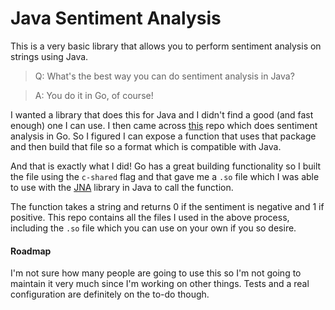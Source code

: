# Java Sentiment Analysis

This is a very basic library that allows you to perform sentiment analysis on strings using Java.

> Q: What's the best way you can do sentiment analysis in Java?

> A: You do it in Go, of course!

I wanted a library that does this for Java and I didn't find a good (and fast enough) one I can use.
I then came across [this](https://github.com/cdipaolo/sentiment) repo which does sentiment analysis in Go.
So I figured I can expose a function that uses that package and then build that file so a format which is compatible
with Java.

And that is exactly what I did! Go has a great building functionality so I built the file using the `c-shared` flag and that gave me a `.so` file which I was able to use with the [JNA](https://github.com/java-native-access/jna) library in Java to call the function.

The function takes a string and returns 0 if the sentiment is negative and 1 if positive.
This repo contains all the files I used in the above process, including the `.so` file which you can use on your own if you so desire.

#### Roadmap

I'm not sure how many people are going to use this so I'm not going to maintain it very much since I'm working on other things. Tests and a real configuration are definitely on the to-do though.